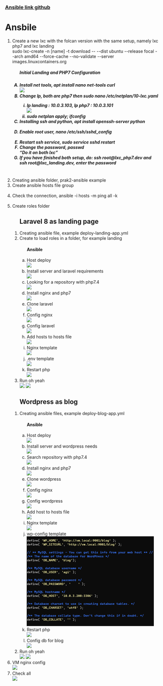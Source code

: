 <h3><a href="https://github.com/agisx/Container-LXC-Ubuntu20Server/tree/main/images/Soal%20Praktikum02/ansible">Ansible link github</a><h3>

<h1>Ansbile</h1>
<ol>
  <li>Create a new lxc with the folcan version with the same setup, namely lxc php7 and lxc landing</li>
  sudo lxc-create -n [name] -t download -- --dist ubuntu --release focal --arch amd64 --force-cache --no-validate --server images.linuxcontainers.org 
  <!-- Setup lxc -->
  <ol type="A">
    <h5>Initial Landing and PHP7 Configuration<h5>
    <li>Install net tools, apt install nano net-tools curl</li> 
    <img src="https://github.com/agisx/Container-LXC-Ubuntu20Server/blob/main/images/Soal%20Praktikum02/0.%20Install%20net.PNG?raw=true"> 
    <li>Change Ip, both are php7 then sudo nano /etc/netplan/10-lxc.yaml</li>
    <ol type="i"> 
      <li>Ip landing : 10.0.3.103, Ip php7 : 10.0.3.101</li>
      <img src="https://github.com/agisx/Container-LXC-Ubuntu20Server/blob/main/images/Soal%20Praktikum02/0.%20Setting%20ip.PNG"> 
      <li>sudo netplan apply; ifconfig</li>
    </ol>
    <li>Installing ssh and python, apt install openssh-server python</li>
    <img src="https://github.com/agisx/Container-LXC-Ubuntu20Server/blob/main/images/Soal%20Praktikum02/0.%20Install%20python%20and%20ssh.PNG?raw=true" alt=""> 
    <li>Enable root user, nano /etc/ssh/sshd_config</li>
    <img src="https://github.com/agisx/Container-LXC-Ubuntu20Server/blob/main/images/Soal%20Praktikum02/0.%20Grant%20root%20access.PNG?raw=true" alt=""> 
    <li>Restart ssh service, sudo service sshd restart</li>
    <li>Change the password, passwd</li>
    <q>Do it on both lxc</q>
    <li>If you have finished both setup, do: ssh root@lxc_php7.dev and ssh root@lxc_landing.dev, enter the password</li>  
    <img src="https://github.com/agisx/Container-LXC-Ubuntu20Server/blob/main/images/Soal%20Praktikum02/0.1%20Ubu%207%20SSH.PNG?raw=true" alt=""> 
    <img src="https://github.com/agisx/Container-LXC-Ubuntu20Server/blob/main/images/Soal%20Praktikum02/0.1%20Ubu%20landing%20SSH.PNG?raw=true" alt=""> 
  </ol>
  <li>Creating ansible folder, prak2-ansible example</li> 
  <li>Create ansible hosts file group</li>
  <img src="https://github.com/agisx/Container-LXC-Ubuntu20Server/blob/main/images/Soal%20Praktikum02/0.1%20hosts%20all.PNG?raw=true" alt="">
  <li>Check the connection, ansible -i hosts -m ping all -k</li>
  <img src="https://github.com/agisx/Container-LXC-Ubuntu20Server/blob/main/images/Soal%20Praktikum02/0.%20Test%20koneksi%20ssh.PNG?raw=true" alt="">
  <li>Create roles folder</li>  
  <ol>
    <h2>Laravel 8 as landing page</h2>
    <li>Creating ansible file, example deploy-landing-app.yml</li>
    <li>Create to load roles in a folder, for example landing</li>
    <ol type="a">
      <h4>Ansible</h4>
      <li>Host deploy</li>
      <img src="https://github.com/agisx/Container-LXC-Ubuntu20Server/blob/main/images/Soal%20Praktikum02/hosts%20landing.PNG?raw=true">
      <li>Install server and laravel requirements</li>
      <img src="https://github.com/agisx/Container-LXC-Ubuntu20Server/blob/main/images/Soal%20Praktikum02/1.1%20Install%20kebutuhan%20laravel%20dan%20server.PNG?raw=true">
      <li>Looking for a repository with php7.4</li>
      <img src="https://github.com/agisx/Container-LXC-Ubuntu20Server/blob/main/images/Soal%20Praktikum02/3.1%20Find%20php%20repos.PNG?raw=true">
      <li>Install nginx and php7</li>
      <img src="https://github.com/agisx/Container-LXC-Ubuntu20Server/blob/main/images/Soal%20Praktikum02/3.2%20Install%20php7.4%20nginx.PNG?raw=true">
      <li>Clone laravel</li>
      <img src="https://github.com/agisx/Container-LXC-Ubuntu20Server/blob/main/images/Soal%20Praktikum02/1.2%20Find%20laravel%20repo.PNG?raw=true">
      <li>Config nginx</li>
      <img src="https://github.com/agisx/Container-LXC-Ubuntu20Server/blob/main/images/Soal%20Praktikum02/3.3%20Setup%20for%20nginx%20(templates).PNG?raw=true">
      <li>Config laravel</li>
      <img src="https://github.com/agisx/Container-LXC-Ubuntu20Server/blob/main/images/Soal%20Praktikum02/1.3%20Setup%20for%20laravel.PNG?raw=true">
      <li>Add hosts to hosts file</li>
      <img src="https://github.com/agisx/Container-LXC-Ubuntu20Server/blob/main/images/Soal%20Praktikum02/3.4%20Add%20host%20to%20hosts%20file.PNG?raw=true">
      <li>Nginx template</li>
      <img src="https://github.com/agisx/Container-LXC-Ubuntu20Server/blob/main/images/Soal%20Praktikum02/1.4%20Nginx%20template.PNG?raw=true">
      <li>.env template</li>
      <img src="https://github.com/agisx/Container-LXC-Ubuntu20Server/blob/main/images/Soal%20Praktikum02/1.5%20.env%20template.PNG?raw=true">
      <li>Restart php</li>
      <img src="https://github.com/agisx/Container-LXC-Ubuntu20Server/blob/main/images/Soal%20Praktikum02/5.%20Restart%20PHP.PNG?raw=true"> 
    </ol>  
    <li>Run oh yeah</li>
    <img src="https://github.com/agisx/Container-LXC-Ubuntu20Server/blob/main/images/Soal%20Praktikum02/1.6%20run%20landing.PNG?raw=true"> 
    <img src="https://github.com/agisx/Container-LXC-Ubuntu20Server/blob/main/images/Soal%20Praktikum02/1.7%20view.PNG?raw=true"> 
  </ol>
  <ol>
    <h2>Wordpress as blog</h2>
    <li>Creating ansible files, example deploy-blog-app.yml</li>
    <ol type="a">
      <h4>Ansible</h4>
      <li>Host deploy</li>
      <img src="https://github.com/agisx/Container-LXC-Ubuntu20Server/blob/main/images/Soal%20Praktikum02/hosts%20blog.PNG?raw=true">
      <li>Install server and wordpress needs</li>
      <img src="https://github.com/agisx/Container-LXC-Ubuntu20Server/blob/main/images/Soal%20Praktikum02/2.1%20Install%20kebutuhan%20laravel%20dan%20server.PNG?raw=true">
      <li>Search repository with php7.4</li>
      <img src="https://github.com/agisx/Container-LXC-Ubuntu20Server/blob/main/images/Soal%20Praktikum02/3.1%20Find%20php%20repos.PNG?raw=true">
      <li>Install nginx and php7</li>
      <img src="https://github.com/agisx/Container-LXC-Ubuntu20Server/blob/main/images/Soal%20Praktikum02/3.2%20Install%20php7.4%20nginx.PNG?raw=true">
      <li>Clone wordpress</li>
      <img src="https://github.com/agisx/Container-LXC-Ubuntu20Server/blob/main/images/Soal%20Praktikum02/2.3%20Find%20wp%20repo.PNG?raw=true">
      <li>Config nginx</li>
      <img src="https://github.com/agisx/Container-LXC-Ubuntu20Server/blob/main/images/Soal%20Praktikum02/3.3%20Setup%20for%20nginx%20(templates).PNG?raw=true">
      <li>Config wordpress</li>
      <img src="https://github.com/agisx/Container-LXC-Ubuntu20Server/blob/main/images/Soal%20Praktikum02/2.1%20Setup%20for%20wordpress.PNG?raw=true">
      <li>Add host to hosts file</li>
      <img src="https://github.com/agisx/Container-LXC-Ubuntu20Server/blob/main/images/Soal%20Praktikum02/3.4%20Add%20host%20to%20hosts%20file.PNG?raw=true"> 
      <li>Nginx template</li>
      <img src="https://github.com/agisx/Container-LXC-Ubuntu20Server/blob/main/images/Soal%20Praktikum02/2.2%20Nginx%20template.PNG?raw=true">
      <li>wp-config template</li>
      <img src="https://github.com/agisx/Container-LXC-Ubuntu20Server/blob/main/images/Soal%20Praktikum02/2.%20Wp%20template.PNG">
      <li>Restart php</li>
      <img src="https://github.com/agisx/Container-LXC-Ubuntu20Server/blob/main/images/Soal%20Praktikum02/5.%20Restart%20PHP.PNG?raw=true"> 
      <li>Config db for blog</li>
      <img src="https://github.com/agisx/Container-LXC-Ubuntu20Server/blob/main/images/Soal%20Praktikum02/2.5%20db%20config%20for%20blog.PNG?raw=true"> 
    </ol>
    <li>Run oh yeah</li> 
    <img src="https://github.com/agisx/Container-LXC-Ubuntu20Server/blob/main/images/Soal%20Praktikum02/2.3%20run%20blog.PNG?raw=true">
    <img src="https://github.com/agisx/Container-LXC-Ubuntu20Server/blob/main/images/Soal%20Praktikum02/2.4%20view.PNG?raw=true">
  </ol>
  <li>VM nginx config</li>
  <img src="https://github.com/agisx/Container-LXC-Ubuntu20Server/blob/main/images/Soal%20Praktikum02/vm.config.png?raw=true">
  <li>Check all</li>
  <img src="https://github.com/agisx/Container-LXC-Ubuntu20Server/blob/main/images/Soal%20Praktikum02/Chek%20all.PNG?raw=true">
</ol>
